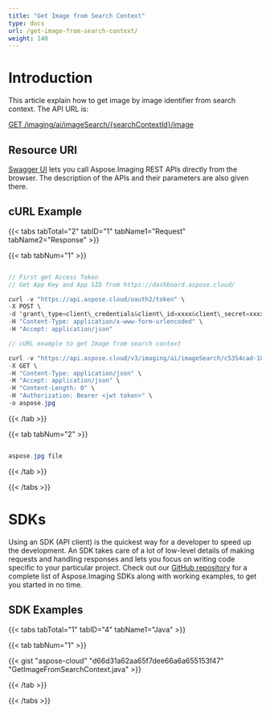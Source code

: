 ```yaml
---
title: "Get Image from Search Context"
type: docs
url: /get-image-from-search-context/
weight: 140
---
```


# **Introduction**
This article explain how to get image by image identifier from search context. The API URL is:

[GET /imaging/ai/imageSearch/{searchContextId}/image](https://apireference.aspose.cloud/imaging/#/SearchContextImages/GetSearchImage)
## **Resource URI**
[Swagger UI](https://apireference.aspose.cloud/imaging/#/SearchContextImages/GetSearchImage) lets you call Aspose.Imaging REST APIs directly from the browser. The description of the APIs and their parameters are also given there.
## **cURL Example**
{{< tabs tabTotal="2" tabID="1" tabName1="Request" tabName2="Response" >}}

{{< tab tabNum="1" >}}

```java

// First get Access Token
// Get App Key and App SID from https://dashboard.aspose.cloud/

curl -v "https://api.aspose.cloud/oauth2/token" \
-X POST \
-d 'grant\_type=client\_credentials&client\_id=xxxx&client\_secret=xxxx' \
-H "Content-Type: application/x-www-form-urlencoded" \
-H "Accept: application/json"

// cURL example to get Image from search context

curl -v "https://api.aspose.cloud/v3/imaging/ai/imageSearch/c5354cad-18c1-4af4-9444-69b23d891c67/image?imageId=aspose.jpg" \
-X GET \
-H "Content-Type: application/json" \
-H "Accept: application/json" \
-H "Content-Length: 0" \
-H "Authorization: Bearer <jwt token>" \
-o aspose.jpg

```

{{< /tab >}}

{{< tab tabNum="2" >}}

```java

aspose.jpg file

```

{{< /tab >}}

{{< /tabs >}}
# **SDKs**
Using an SDK (API client) is the quickest way for a developer to speed up the development. An SDK takes care of a lot of low-level details of making requests and handling responses and lets you focus on writing code specific to your particular project. Check out our [GitHub repository](https://github.com/aspose-imaging-cloud) for a complete list of Aspose.Imaging SDKs along with working examples, to get you started in no time.
## **SDK Examples**
{{< tabs tabTotal="1" tabID="4" tabName1="Java" >}}

{{< tab tabNum="1" >}}

{{< gist "aspose-cloud" "d66d31a62aa65f7dee66a6a655153f47" "GetImageFromSearchContext.java" >}}

{{< /tab >}}

{{< /tabs >}}
